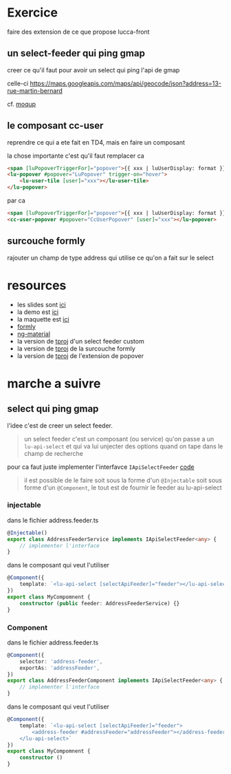 # Exercice

faire des extension de ce que propose lucca-front

## un select-feeder qui ping gmap

creer ce qu'il faut pour avoir un select qui ping l'api de gmap

celle-ci https://maps.googleapis.com/maps/api/geocode/json?address=13-rue-martin-bernard

cf. [moqup](https://github.com/lucienbertin/formation-lucca-front/blob/td.6/moqup-select.png)

## le composant cc-user

reprendre ce qui a ete fait en TD4, mais en faire un composant

la chose importante c'est qu'il faut remplacer ca
```html
<span [luPopoverTriggerFor]="popover">{{ xxx | luUserDisplay: format }}</span>
<lu-popover #popover="LuPopover" trigger-on="hover">
	<lu-user-tile [user]="xxx"></lu-user-tile>
</lu-popover>
```
par ca
```html
<span [luPopoverTriggerFor]="popover">{{ xxx | luUserDisplay: format }}</span>
<cc-user-popover #popover="CcUserPopover" [user]="xxx"></lu-popover>
```

## surcouche formly

rajouter un champ de type address qui utilise ce qu'on a fait sur le select

# resources

- les slides sont [ici](https://docs.google.com/presentation/d/1HT1uh4trkkjgoT-IagpyhO-0yy57h1YqLKUTC7p5FiM/edit?usp=sharing)
- la demo est [ici](https://latest-lucca-front-luccasa.surge.sh/)
- la maquette est [ici](https://github.com/lucienbertin/formation-lucca-front/blob/td.6/moqup.png)
- [formly](https://github.com/formly-js/ngx-formly)
- [ng-material](https://material.angular.io/)
- la version de [tproj](https://github.com/LuccaSA/ilucca/tree/rc/static/timmi/packages/project/libraries/common/src/lib/project/draft/components/select) d'un select feeder custom
- la version de [tproj](https://github.com/LuccaSA/ilucca/tree/rc/static/timmi/packages/project/libraries/common-formly/src/lib) de la surcouche formly
- la version de [tproj](https://github.com/LuccaSA/ilucca/tree/rc/static/timmi/packages/project/apps/tproj/src/app/track/components/status-popover) de l'extension de popover

# marche a suivre

## select qui ping gmap

l'idee c'est de creer un select feeder.

> un select feeder c'est un composant (ou service) qu'on passe a un `lu-api-select` et qui va lui unjecter des options quand on tape dans le champ de recherche

pour ca faut juste implementer l'interfavce `IApiSelectFeeder` [code](https://github.com/LuccaSA/lucca-front/blob/master/packages/ng/libraries/core/src/lib/api/select/feeder/api-feeder.model.ts)

> il est possible de le faire soit sous la forme d'un `@Injectable` soit sous forme d'un `@Component`, le tout est de fournir le feeder au lu-api-select

### injectable

dans le fichier address.feeder.ts
```ts
@Injectable()
export class AddressFeederService implements IApiSelectFeeder<any> {
	// implementer l'interface
}
```
dans le composant qui veut l'utiliser
```ts
@Component({
	template: `<lu-api-select [selectApiFeeder]="feeder"></lu-api-select>`
})
export class MyCompomnent {
	constructor (public feeder: AddressFeederService) {}
}
```

### Component
dans le fichier address.feeder.ts
```ts
@Component({
	selector: 'address-feeder',
	exportAs: 'addressFeeder',
})
export class AddressFeederComponent implements IApiSelectFeeder<any> {
	// implementer l'interface
}
```
dans le composant qui veut l'utiliser
```ts
@Component({
	template: `<lu-api-select [selectApiFeeder]="feeder">
		<address-feeder #addressFeeder="addressFeeder"></address-feeder>
	</lu-api-select>`
})
export class MyCompomnent {
	constructor ()
}
```
